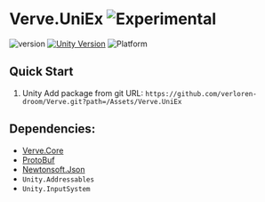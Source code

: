 # Verve.UniEx ![Experimental](https://img.shields.io/badge/status-experimental-orange.svg)


![version](https://img.shields.io/badge/version-0.0.1-blue)
[![Unity Version](https://img.shields.io/badge/unity-2018.3-blue)](https://unity.com)
![Platform](https://img.shields.io/badge/platform-Win%20%7C%20Android%20%7C%20iOS%20%7C%20Mac%20%7C%20Linux-orange)

## Quick Start

1. Unity Add package from git URL: `https://github.com/verloren-droom/Verve.git?path=/Assets/Verve.UniEx`

## Dependencies:
- [Verve.Core](https://github.com/verloren-droom/Verve)
- [ProtoBuf](https://github.com/protobuf-net/protobuf-net)
- [Newtonsoft.Json](https://github.com/JamesNK/Newtonsoft.Json)
- `Unity.Addressables`
- `Unity.InputSystem`